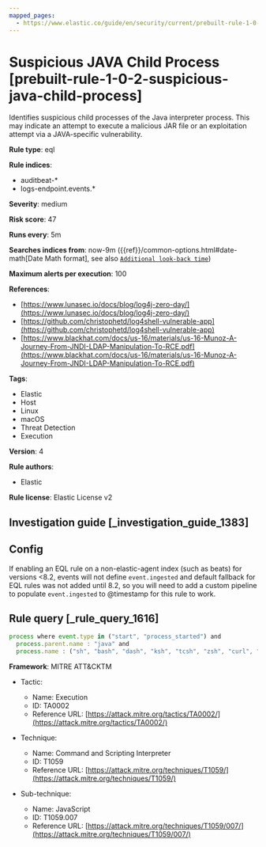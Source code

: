 ```yaml
---
mapped_pages:
  - https://www.elastic.co/guide/en/security/current/prebuilt-rule-1-0-2-suspicious-java-child-process.html
---
```


# Suspicious JAVA Child Process [prebuilt-rule-1-0-2-suspicious-java-child-process]

Identifies suspicious child processes of the Java interpreter process. This may indicate an attempt to execute a malicious JAR file or an exploitation attempt via a JAVA-specific vulnerability.

**Rule type**: eql

**Rule indices**:

* auditbeat-*
* logs-endpoint.events.*

**Severity**: medium

**Risk score**: 47

**Runs every**: 5m

**Searches indices from**: now-9m ({{ref}}/common-options.html#date-math[Date Math format], see also [`Additional look-back time`](docs-content://solutions/security/detect-and-alert/create-detection-rule.md#rule-schedule))

**Maximum alerts per execution**: 100

**References**:

* [https://www.lunasec.io/docs/blog/log4j-zero-day/](https://www.lunasec.io/docs/blog/log4j-zero-day/)
* [https://github.com/christophetd/log4shell-vulnerable-app](https://github.com/christophetd/log4shell-vulnerable-app)
* [https://www.blackhat.com/docs/us-16/materials/us-16-Munoz-A-Journey-From-JNDI-LDAP-Manipulation-To-RCE.pdf](https://www.blackhat.com/docs/us-16/materials/us-16-Munoz-A-Journey-From-JNDI-LDAP-Manipulation-To-RCE.pdf)

**Tags**:

* Elastic
* Host
* Linux
* macOS
* Threat Detection
* Execution

**Version**: 4

**Rule authors**:

* Elastic

**Rule license**: Elastic License v2

## Investigation guide [_investigation_guide_1383]

## Config

If enabling an EQL rule on a non-elastic-agent index (such as beats) for versions <8.2, events will not define `event.ingested` and default fallback for EQL rules was not added until 8.2, so you will need to add a custom pipeline to populate `event.ingested` to @timestamp for this rule to work.

## Rule query [_rule_query_1616]

```js
process where event.type in ("start", "process_started") and
  process.parent.name : "java" and
  process.name : ("sh", "bash", "dash", "ksh", "tcsh", "zsh", "curl", "wget")
```

**Framework**: MITRE ATT&CKTM

* Tactic:

    * Name: Execution
    * ID: TA0002
    * Reference URL: [https://attack.mitre.org/tactics/TA0002/](https://attack.mitre.org/tactics/TA0002/)

* Technique:

    * Name: Command and Scripting Interpreter
    * ID: T1059
    * Reference URL: [https://attack.mitre.org/techniques/T1059/](https://attack.mitre.org/techniques/T1059/)

* Sub-technique:

    * Name: JavaScript
    * ID: T1059.007
    * Reference URL: [https://attack.mitre.org/techniques/T1059/007/](https://attack.mitre.org/techniques/T1059/007/)



